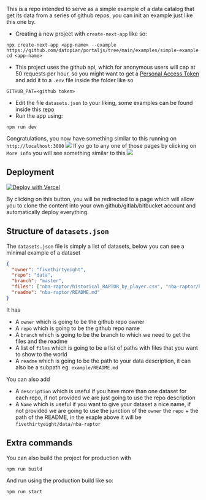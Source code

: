 This is a repo intended to serve as a simple example of a data catalog that get its data from a series of github repos, you can init an example just like this one by.

- Creating a new project with `create-next-app` like so:

```
npx create-next-app <app-name> --example https://github.com/datopian/portaljs/tree/main/examples/simple-example
cd <app-name>
```

- This project uses the github api, which for anonymous users will cap at 50 requests per hour, so you might want to get a [Personal Access Token](https://docs.github.com/en/authentication/keeping-your-account-and-data-secure/creating-a-personal-access-token) and add it to a `.env` file inside the folder like so

```
GITHUB_PAT=<github token>
```

- Edit the file `datasets.json` to your liking, some examples can be found inside this [repo](https://github.com/datasets)
- Run the app using:

```
npm run dev
```

Congratulations, you now have something similar to this running on `http://localhost:3000`
![](https://i.imgur.com/jAljJ9C.png)
If yo go to any one of those pages by clicking on `More info` you will see something similar to this
![](https://i.imgur.com/AoJd4O0.png)

## Deployment

[![Deploy with Vercel](https://vercel.com/button)](https://vercel.com/new/clone?repository-url=https%3A%2F%2Fgithub.com%2Fdatopian%2Fportaljs%2Ftree%2Fmain%2Fexamples%2Fsimple-example)

By clicking on this button, you will be redirected to a page which will allow you to clone the content into your own github/gitlab/bitbucket account and automatically deploy everything.


## Structure of `datasets.json`

The `datasets.json` file is simply a list of datasets, below you can see a minimal example of a dataset

```json
{
  "owner": "fivethirtyeight",
  "repo": "data",
  "branch": "master",
  "files": ["nba-raptor/historical_RAPTOR_by_player.csv", "nba-raptor/historical_RAPTOR_by_team.csv"],
  "readme": "nba-raptor/README.md"
}
```

It has

- A `owner` which is going to be the github repo owner
- A `repo` which is going to be the github repo name
- A `branch` which is going to be the branch to which we need to get the files and the readme
- A list of `files` which is going to be a list of paths with files that you want to show to the world
- A `readme` which is going to be the path to your data description, it can also be a subpath eg: `example/README.md`

You can also add

- A `description` which is useful if you have more than one dataset for each repo, if not provided we are just going to use the repo description
- A `Name` which is useful if you want to give your dataset a nice name, if not provided we are going to use the junction of the `owner` the `repo` + the path of the README, in the exaple above it will be `fivethirtyeight/data/nba-raptor`

## Extra commands

You can also build the project for production with

```
npm run build
```

And run using the production build like so:

```
npm run start
```

